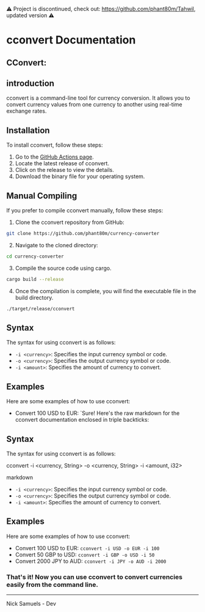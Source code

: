 ⚠️ Project is discontinued, check out:
https://github.com/phant80m/Tahwil, updated version ⚠️
# cconvert Documentation

## CConvert:

## introduction

cconvert is a command-line tool for currency conversion. It allows you to convert currency values from one currency to another using real-time exchange rates.

## Installation

To install cconvert, follow these steps:

1. Go to the [GitHub Actions page](https://github.com/phant80m/currency-converter/actions).
2. Locate the latest release of cconvert.
3. Click on the release to view the details.
4. Download the binary file for your operating system.

## Manual Compiling

If you prefer to compile cconvert manually, follow these steps:

1. Clone the cconvert repository from GitHub:
 ```zsh
 git clone https://github.com/phant80m/currency-converter
 ```
2. Navigate to the cloned directory:
```zsh
cd currency-converter
```

3. Compile the source code using cargo.
```zsh
cargo build --release
```
4. Once the compilation is complete, you will find the executable file in the build directory.
```zsh
./target/release/cconvert
```
## Syntax

The syntax for using cconvert is as follows:
- `-i <currency>`: Specifies the input currency symbol or code.
- `-o <currency>`: Specifies the output currency symbol or code.
- `-i <amount>`: Specifies the amount of currency to convert.

## Examples

Here are some examples of how to use cconvert:

- Convert 100 USD to EUR:
`Sure! Here's the raw markdown for the cconvert documentation enclosed in triple backticks:

## Syntax

The syntax for using cconvert is as follows:

cconvert -i <currency, String> -o <currency, String> -i <amount, i32>

markdown


- `-i <currency>`: Specifies the input currency symbol or code.
- `-o <currency>`: Specifies the output currency symbol or code.
- `-i <amount>`: Specifies the amount of currency to convert.

## Examples

Here are some examples of how to use cconvert:

- Convert 100 USD to EUR:
`cconvert -i USD -o EUR -i 100`
- Convert 50 GBP to USD:
`cconvert -i GBP -o USD -i 50`
- Convert 2000 JPY to AUD:
`cconvert -i JPY -o AUD -i 2000`

### That's it! Now you can use cconvert to convert currencies easily from the command line.
---


Nick Samuels - Dev 




